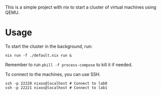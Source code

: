 This is a simple project with nix to start a cluster of virtual machines using QEMU.

# Usage

To start the cluster in the background, run:

```
nix run -f ./default.nix run &
```

Remember to run `pkill -f process-compose` to kill it if needed.

To connect to the machines, you can use SSH.

```
ssh -p 22220 nixos@localhost # Connect to lab0
ssh -p 22221 nixos@localhost # Connect to lab1
```
